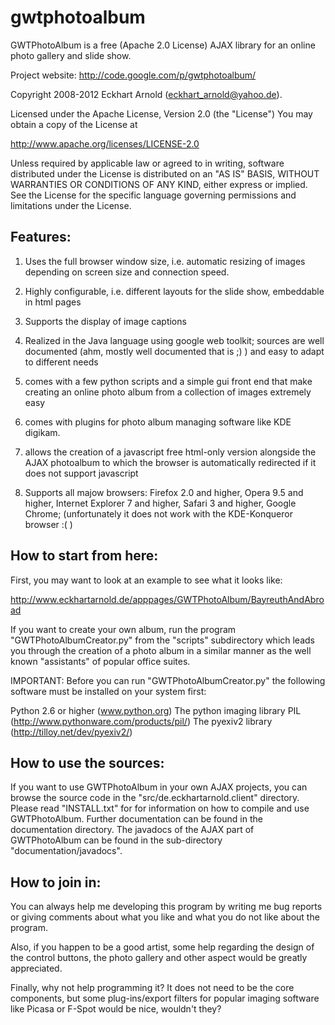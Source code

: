 # gwtphotoalbum

GWTPhotoAlbum is a free (Apache 2.0 License) AJAX library for an online 
photo gallery and slide show. 

Project website: http://code.google.com/p/gwtphotoalbum/


Copyright 2008-2012 Eckhart Arnold (eckhart_arnold@yahoo.de).
 
Licensed under the Apache License, Version 2.0 (the "License") 
You may obtain a copy of the License at

http://www.apache.org/licenses/LICENSE-2.0

Unless required by applicable law or agreed to in writing, software
distributed under the License is distributed on an "AS IS" BASIS, WITHOUT
WARRANTIES OR CONDITIONS OF ANY KIND, either express or implied. See the
License for the specific language governing permissions and limitations under
the License.


Features:
---------

1. Uses the full browser window size, i.e. automatic resizing of images
   depending on screen size and connection speed.
   
2. Highly configurable, i.e. different layouts for the slide show,
   embeddable in html pages
   
3. Supports the display of image captions

4. Realized in the Java language using google web toolkit; sources are
   well documented (ahm, mostly well documented that is ;) ) and easy 
   to adapt to different needs

5. comes with a few python scripts and a simple gui front end that 
   make creating an online photo album from a collection of images
   extremely easy
   
6. comes with plugins for photo album managing software like KDE
   digikam.
   
7. allows the creation of a javascript free html-only version alongside
   the AJAX photoalbum to which the browser is automatically redirected
   if it does not support javascript
   
8. Supports all majow browsers: Firefox 2.0 and higher, Opera 9.5 and 
   higher, Internet Explorer 7 and higher, Safari 3 and higher,
   Google Chrome; (unfortunately it does not work with the 
   KDE-Konqueror browser :( )
   
      
How to start from here:
-----------------------

First, you may want to look at an example to see what it looks like:

http://www.eckhartarnold.de/apppages/GWTPhotoAlbum/BayreuthAndAbroad

If you want to create your own album, run the program "GWTPhotoAlbumCreator.py" 
from the "scripts" subdirectory which leads you through the creation of a 
photo album in a similar manner as the well known "assistants" of popular 
office suites.

IMPORTANT: Before you can run "GWTPhotoAlbumCreator.py" the following 
software must be installed on your system first:

Python 2.6 or higher (www.python.org)
The python imaging library PIL (http://www.pythonware.com/products/pil/)
The pyexiv2 library (http://tilloy.net/dev/pyexiv2/)
      

How to use the sources:
-----------------------

If you want to use GWTPhotoAlbum in your own AJAX projects, you can browse
the source code in the "src/de.eckhartarnold.client" directory. Please
read "INSTALL.txt" for for information on how to compile and use GWTPhotoAlbum.
Further documentation can be found in the documentation directory. The 
javadocs of the AJAX part of GWTPhotoAlbum can be found in the sub-directory
"documentation/javadocs".


How to join in:
---------------

You can always help me developing this program by writing me bug 
reports or giving comments about what you like and what you do not like
about the program.

Also, if you happen to be a good artist, some help regarding the design of
the control buttons, the photo gallery and other aspect would be greatly
appreciated. 

Finally, why not help programming it? It does not need to be the core 
components, but some plug-ins/export filters for popular imaging software 
like Picasa or F-Spot would be nice, wouldn't they?

